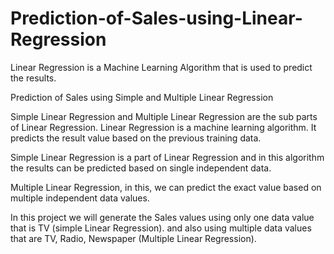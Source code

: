 # Prediction-of-Sales-using-Linear-Regression
Linear Regression is a Machine Learning Algorithm that is used to predict the results.

Prediction of Sales using Simple and Multiple Linear Regression

Simple Linear Regression and Multiple Linear Regression are the sub parts of Linear Regression.
Linear Regression is a machine learning algorithm. It predicts the result value based on the previous training data.

Simple Linear Regression is a part of Linear Regression and in this algorithm the results can be predicted based on single independent data.

Multiple Linear Regression, in this, we can predict the exact value based on multiple independent  data values.

In this project we will generate the Sales values using only one data value that is TV (simple Linear Regression).
and also using multiple data values that are TV, Radio, Newspaper (Multiple Linear Regression).
